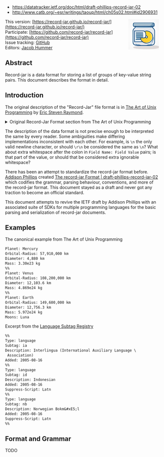 - https://datatracker.ietf.org/doc/html/draft-phillips-record-jar-02
- http://www.catb.org/~esr/writings/taoup/html/ch05s02.html#id2906931

<img align=right height=100 src="logo.png">

This version: [https://record-jar.github.io/record-jar/](https://record-jar.github.io/record-jar/) \
Participate: [https://github.com/record-jar/record-jar](https://github.com/record-jar/record-jar) \
Issue tracking: [GitHub](https://github.com/record-jar/record-jar/issues) \
Editors: [Jacob Hummer](https://jcbhmr.com)

## Abstract

Record-jar is a data format for storing a list of groups of key-value string pairs. This document describes the format in detail.

## Introduction

The original description of the "Record-Jar" file format is in [The Art of Unix Programming](http://www.catb.org/~esr/writings/taoup/html/ch05s02.html#id2906931) by [Eric Steven Raymond](http://www.catb.org/esr/).

<details>
<summary>Original Record-Jar Format section from The Art of Unix Programming</summary>

> ### Record-Jar Format
> 
> Cookie-jar record separators combine well with the RFC 822 metaformat for records, yielding a format we'll call ‘record-jar’. If you need a textual format that will support multiple records with a variable repertoire of explicit fieldnames, one of the least surprising and human-friendliest ways to do it would look like Example 5.4.
>
> **Example 5.4. Basic data for three planets in a record-jar format.**
>
> ```
> Planet: Mercury
> Orbital-Radius: 57,910,000 km
> Diameter: 4,880 km
> Mass: 3.30e23 kg
> %%
> Planet: Venus
> Orbital-Radius: 108,200,000 km
> Diameter: 12,103.6 km
> Mass: 4.869e24 kg
> %%
> Planet: Earth
> Orbital-Radius: 149,600,000 km
> Diameter: 12,756.3 km
> Mass: 5.972e24 kg
> Moons: Luna
> ```
>
> Of course, the record delimiter could be a blank line, but a line consisting of "%%\n" is more explicit and less likely to be introduced by accident during editing (two printable characters are better than one because it can't be generated by a single-character typo). In a format like this it is good practice to simply ignore blank lines.
>
> If your records have an unstructured text part, your record-jar format is closely approaching a mailbox format. In this case, it's important that you have a well-defined way to escape the record delimiter so it can appear in text; otherwise, your record reader is going to choke on an ill-formed text part someday. Some technique analogous to byte-stuffing (described later in this chapter) is indicated.
>
> Record-jar format is appropriate for sets of field-attribute associations that are like DSV files, but have a variable repertoire of fields, and possibly unstructured text associated with them.

&mdash; [The Art of Unix Programming](http://www.catb.org/~esr/writings/taoup/html/ch05s02.html#id2906931)

</details>

The description of the data format is not precise enough to be interpreted the same by every reader. Some ambiguities make differing implementations inconsistent with each other. For example, is `\n` the only valid newline character, or should `\r\n` be considered the same as `\n`? What about extra whitespace after the colon in `Field Name: Field Value` pairs; is that part of the value, or should that be considered extra ignorable whitespace?

There has been an attempt to standardize the record-jar format before. [Addison Phillips](https://datatracker.ietf.org/person/addisoni18n@gmail.com) created [The record-jar Format | draft-phillips-record-jar-02](https://datatracker.ietf.org/doc/html/draft-phillips-record-jar-02) which codifies the grammar, parsing behaviour, conventions, and more of the record-jar format. This document stayed as a draft and never got any traction to become an official standard.

This document attempts to revive the IETF draft by Addison Phillips with an associated suite of SDKs for multiple programming languages for the basic parsing and serialization of record-jar documents.

## Examples

The canonical example from The Art of Unix Programming

```
Planet: Mercury
Orbital-Radius: 57,910,000 km
Diameter: 4,880 km
Mass: 3.30e23 kg
%%
Planet: Venus
Orbital-Radius: 108,200,000 km
Diameter: 12,103.6 km
Mass: 4.869e24 kg
%%
Planet: Earth
Orbital-Radius: 149,600,000 km
Diameter: 12,756.3 km
Mass: 5.972e24 kg
Moons: Luna
```

Excerpt from the [Language Subtag Registry](https://datatracker.ietf.org/doc/html/rfc4646)

```
%%
Type: language
Subtag: ia
Description: Interlingua (International Auxiliary Language \
 Association)
Added: 2005-08-16
%%
Type: language
Subtag: id
Description: Indonesian
Added: 2005-08-16
Suppress-Script: Latn
%%
Type: language
Subtag: nb
Description: Norwegian Bokm&#xE5;l
Added: 2005-08-16
Suppress-Script: Latn
%%
```

## Format and Grammar

TODO
